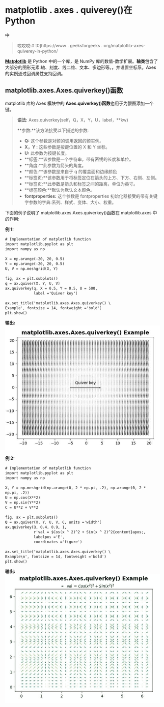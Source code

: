 # matplotlib . axes . quiverey()在 Python

中

> 哎哎哎:# t0]https://www . geeksforgeeks . org/matplotlib-axes-quiverey-in-python/

**[Matplotlib](https://www.geeksforgeeks.org/python-introduction-matplotlib/)** 是 Python 中的一个库，是 NumPy 库的数值-数学扩展。**轴类**包含了大部分的图形元素:轴、刻度、线二维、文本、多边形等。，并设置坐标系。Axes 的实例通过回调属性支持回调。

## matplotlib.axes.Axes.quiverkey()函数

matplotlib 库的 Axes 模块中的 **Axes.quiverkey()函数**也用于为颤图添加一个键。

> **语法:** Axes.quiverkey(self，Q，X，Y，U，label，**kw)
> 
> **参数:**该方法接受以下描述的参数:
> 
> *   **Q:** 这个参数是对颤的调用返回的颤实例。
> *   **X，Y :** 这些参数是按键位置的 X 和 Y 坐标。
> *   **U:** 此参数为按键长度。
> *   **标签:**该参数是一个字符串，带有密钥的长度和单位。
> *   **角度:**此参数为箭头的角度。
> *   **颜色:**该参数是来自于 q 的覆盖面和边缘颜色
> *   **标签页:**该参数用于将标签定位在箭头的上方、下方、右侧、左侧。
> *   **标签页:**此参数是箭头和标签之间的距离，单位为英寸。
> *   **标签颜色:**默认为默认文本颜色。
> *   **fontproperties:** 这个参数是 fontproperties 初始化器接受的带有关键字参数的字典:系列、样式、变体、大小、权重。

下面的例子说明了 matplotlib.axes.Axes.quiverkey()函数在 matplotlib.axes 中的作用:

**例 1:**

```
# Implementation of matplotlib function
import matplotlib.pyplot as plt
import numpy as np

X = np.arange(-20, 20, 0.5)
Y = np.arange(-20, 20, 0.5)
U, V = np.meshgrid(X, Y)

fig, ax = plt.subplots()
q = ax.quiver(X, Y, U, V)
ax.quiverkey(q, X = 0.5, Y = 0.5, U = 500,
             label ='Quiver key')

ax.set_title('matplotlib.axes.Axes.quiverkey() \
Example', fontsize = 14, fontweight ='bold')
plt.show()
```

**输出:**
![](img/56d9806d7cb6f206992393504081f8da.png)

**例 2:**

```
# Implementation of matplotlib function
import matplotlib.pyplot as plt
import numpy as np

X, Y = np.meshgrid(np.arange(0, 2 * np.pi, .2), np.arange(0, 2 * np.pi, .2))
U = np.cos(X**2)
V = np.sin(Y**2)
C = U**2 + V**2

fig, ax = plt.subplots()
Q = ax.quiver(X, Y, U, V, C, units ='width')
ax.quiverkey(Q, 0.4, 0.9, 1,
             r'val = $Cos(x ^ 2)^2 + Sin(x ^ 2)^2{content}apos;,
             labelpos ='E',
             coordinates ='figure')

ax.set_title('matplotlib.axes.Axes.quiverkey() \
Example\n', fontsize = 14, fontweight ='bold')
plt.show()
```

**输出:**
![](img/295086676de5e55f8a0dbb03c3ead33c.png)